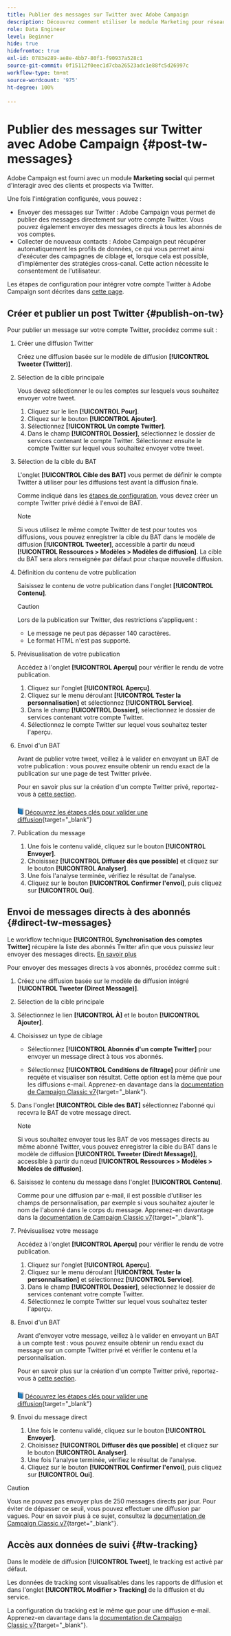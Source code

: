 ```yaml
---
title: Publier des messages sur Twitter avec Adobe Campaign
description: Découvrez comment utiliser le module Marketing pour réseaux sociaux d'Adobe Campaign pour publier des messages sur Twitter et collecter des données de contact.
role: Data Engineer
level: Beginner
hide: true
hidefromtoc: true
exl-id: 0783e289-ae8e-4bb7-80f1-f90937a528c1
source-git-commit: 0f15112f0eec1d7cba26523adc1e88fc5d26997c
workflow-type: tm+mt
source-wordcount: '975'
ht-degree: 100%

---
```



# Publier des messages sur Twitter avec Adobe Campaign {#post-tw-messages}

Adobe Campaign est fourni avec un module **Marketing social** qui permet d&#39;interagir avec des clients et prospects via Twitter.

Une fois l&#39;intégration configurée, vous pouvez :

* Envoyer des messages sur Twitter : Adobe Campaign vous permet de publier des messages directement sur votre compte Twitter. Vous pouvez également envoyer des messages directs à tous les abonnés de vos comptes.
* Collecter de nouveaux contacts : Adobe Campaign peut récupérer automatiquement les profils de données, ce qui vous permet ainsi d&#39;exécuter des campagnes de ciblage et, lorsque cela est possible, d&#39;implémenter des stratégies cross-canal. Cette action nécessite le consentement de l&#39;utilisateur.

Les étapes de configuration pour intégrer votre compte Twitter à Adobe Campaign sont décrites dans [cette page](../connect/ac-tw.md).

## Créer et publier un post Twitter {#publish-on-tw}

Pour publier un message sur votre compte Twitter, procédez comme suit :

1. Créer une diffusion Twitter

   Créez une diffusion basée sur le modèle de diffusion **[!UICONTROL Tweeter (Twitter)]**.

1. Sélection de la cible principale

   Vous devez sélectionner le ou les comptes sur lesquels vous souhaitez envoyer votre tweet.

   1. Cliquez sur le lien **[!UICONTROL Pour]**.
   1. Cliquez sur le bouton **[!UICONTROL Ajouter]**.
   1. Sélectionnez **[!UICONTROL Un compte Twitter]**.
   1. Dans le champ **[!UICONTROL Dossier]**, sélectionnez le dossier de services contenant le compte Twitter. Sélectionnez ensuite le compte Twitter sur lequel vous souhaitez envoyer votre tweet.

1. Sélection de la cible du BAT

   L&#39;onglet **[!UICONTROL Cible des BAT]** vous permet de définir le compte Twitter à utiliser pour les diffusions test avant la diffusion finale.

   Comme indiqué dans les [étapes de configuration](../connect/ac-tw.md#tw-test-account), vous devez créer un compte Twitter privé dédié à l&#39;envoi de BAT.

   >[!NOTE]
   >
   >Si vous utilisez le même compte Twitter de test pour toutes vos diffusions, vous pouvez enregistrer la cible du BAT dans le modèle de diffusion **[!UICONTROL Tweeter]**, accessible à partir du nœud **[!UICONTROL Ressources > Modèles > Modèles de diffusion]**. La cible du BAT sera alors renseignée par défaut pour chaque nouvelle diffusion.

1. Définition du contenu de votre publication

   Saisissez le contenu de votre publication dans l&#39;onglet **[!UICONTROL Contenu]**.

   >[!CAUTION]
   >
   >Lors de la publication sur Twitter, des restrictions s&#39;appliquent :
   >
   >* Le message ne peut pas dépasser 140 caractères.
   >* Le format HTML n&#39;est pas supporté.


1. Prévisualisation de votre publication

   Accédez à l&#39;onglet **[!UICONTROL Aperçu]** pour vérifier le rendu de votre publication.

   1. Cliquez sur l&#39;onglet **[!UICONTROL Aperçu]**.
   1. Cliquez sur le menu déroulant **[!UICONTROL Tester la personnalisation]** et sélectionnez **[!UICONTROL Service]**.
   1. Dans le champ **[!UICONTROL Dossier]**, sélectionnez le dossier de services contenant votre compte Twitter.
   1. Sélectionnez le compte Twitter sur lequel vous souhaitez tester l&#39;aperçu.

1. Envoi d&#39;un BAT

   Avant de publier votre tweet, veillez à le valider en envoyant un BAT de votre publication : vous pouvez ensuite obtenir un rendu exact de la publication sur une page de test Twitter privée.

   Pour en savoir plus sur la création d&#39;un compte Twitter privé, reportez-vous à [cette section](../connect/ac-tw.md#tw-test-account).

   ![](../assets/do-not-localize/book.png) [Découvrez les étapes clés pour valider une diffusion](https://experienceleague.adobe.com/docs/campaign-classic/using/sending-messages/key-steps-when-creating-a-delivery/steps-validating-the-delivery.html?lang=fr){target=&quot;_blank&quot;}

1. Publication du message

   1. Une fois le contenu validé, cliquez sur le bouton **[!UICONTROL Envoyer]**.
   1. Choisissez **[!UICONTROL Diffuser dès que possible]** et cliquez sur le bouton **[!UICONTROL Analyser]**.
   1. Une fois l&#39;analyse terminée, vérifiez le résultat de l&#39;analyse.
   1. Cliquez sur le bouton **[!UICONTROL Confirmer l&#39;envoi]**, puis cliquez sur **[!UICONTROL Oui]**.


## Envoi de messages directs à des abonnés {#direct-tw-messages}

Le workflow technique **[!UICONTROL Synchronisation des comptes Twitter]** récupère la liste des abonnés Twitter afin que vous puissiez leur envoyer des messages directs. [En savoir plus](../connect/ac-tw.md#synchro-tw-accounts)

Pour envoyer des messages directs à vos abonnés, procédez comme suit :

1. Créez une diffusion basée sur le modèle de diffusion intégré **[!UICONTROL Tweeter (Direct Message)]**.

1. Sélection de la cible principale

1. Sélectionnez le lien **[!UICONTROL À]** et le bouton **[!UICONTROL Ajouter]**.

1. Choisissez un type de ciblage

   * Sélectionnez **[!UICONTROL Abonnés d&#39;un compte Twitter]** pour envoyer un message direct à tous vos abonnés.

   * Sélectionnez **[!UICONTROL Conditions de filtrage]** pour définir une requête et visualiser son résultat. Cette option est la même que pour les diffusions e-mail. Apprenez-en davantage dans la [documentation de Campaign Classic v7](https://experienceleague.adobe.com/docs/campaign-classic/using/getting-started/creating-queries/defining-filter-conditions.html?lang=fr){target=&quot;_blank&quot;}.

1. Dans l&#39;onglet **[!UICONTROL Cible des BAT]** sélectionnez l&#39;abonné qui recevra le BAT de votre message direct.

   >[!NOTE]
   >
   >Si vous souhaitez envoyer tous les BAT de vos messages directs au même abonné Twitter, vous pouvez enregistrer la cible du BAT dans le modèle de diffusion **[!UICONTROL Tweeter (Diredt Message)]**, accessible à partir du nœud **[!UICONTROL Ressources > Modèles > Modèles de diffusion]**.

1. Saisissez le contenu du message dans l&#39;onglet **[!UICONTROL Contenu]**.

   Comme pour une diffusion par e-mail, il est possible d&#39;utiliser les champs de personnalisation, par exemple si vous souhaitez ajouter le nom de l&#39;abonné dans le corps du message. Apprenez-en davantage dans la [documentation de Campaign Classic v7](https://experienceleague.adobe.com/docs/campaign-classic/using/sending-messages/personalizing-deliveries/about-personalization.html?lang=fr){target=&quot;_blank&quot;}.

1. Prévisualisez votre message

   Accédez à l&#39;onglet **[!UICONTROL Aperçu]** pour vérifier le rendu de votre publication.

   1. Cliquez sur l&#39;onglet **[!UICONTROL Aperçu]**.
   1. Cliquez sur le menu déroulant **[!UICONTROL Tester la personnalisation]** et sélectionnez **[!UICONTROL Service]**.
   1. Dans le champ **[!UICONTROL Dossier]**, sélectionnez le dossier de services contenant votre compte Twitter.
   1. Sélectionnez le compte Twitter sur lequel vous souhaitez tester l&#39;aperçu.

1. Envoi d&#39;un BAT

   Avant d&#39;envoyer votre message, veillez à le valider en envoyant un BAT à un compte test : vous pouvez ensuite obtenir un rendu exact du message sur un compte Twitter privé et vérifier le contenu et la personnalisation.

   Pour en savoir plus sur la création d&#39;un compte Twitter privé, reportez-vous à [cette section](../connect/ac-tw.md#tw-test-account).

   ![](../assets/do-not-localize/book.png) [Découvrez les étapes clés pour valider une diffusion](https://experienceleague.adobe.com/docs/campaign-classic/using/sending-messages/key-steps-when-creating-a-delivery/steps-validating-the-delivery.html){target=&quot;_blank&quot;}

1. Envoi du message direct

   1. Une fois le contenu validé, cliquez sur le bouton **[!UICONTROL Envoyer]**.
   1. Choisissez **[!UICONTROL Diffuser dès que possible]** et cliquez sur le bouton **[!UICONTROL Analyser]**.
   1. Une fois l&#39;analyse terminée, vérifiez le résultat de l&#39;analyse.
   1. Cliquez sur le bouton **[!UICONTROL Confirmer l&#39;envoi]**, puis cliquez sur **[!UICONTROL Oui]**.

>[!CAUTION]
>
>Vous ne pouvez pas envoyer plus de 250 messages directs par jour. Pour éviter de dépasser ce seuil, vous pouvez effectuer une diffusion par vagues. Pour en savoir plus à ce sujet, consultez la [documentation de Campaign Classic v7](https://experienceleague.adobe.com/docs/campaign-classic/using/sending-messages/key-steps-when-creating-a-delivery/steps-sending-the-delivery.html?lang=fr#sending-using-multiple-waves){target=&quot;_blank&quot;}.


## Accès aux données de suivi {#tw-tracking}

Dans le modèle de diffusion **[!UICONTROL Tweet]**, le tracking est activé par défaut.

Les données de tracking sont visualisables dans les rapports de diffusion et dans l&#39;onglet **[!UICONTROL Modifier > Tracking]** de la diffusion et du service.

La configuration du tracking est le même que pour une diffusion e-mail. Apprenez-en davantage dans la [documentation de Campaign Classic v7](https://experienceleague.adobe.com/docs/campaign-classic/using/sending-messages/monitoring-deliveries/about-delivery-monitoring.html?lang=fr){target=&quot;_blank&quot;}.

